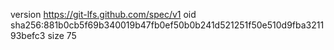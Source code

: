version https://git-lfs.github.com/spec/v1
oid sha256:881b0cb5f69b340019b47fb0ef50b0b241d521251f50e510d9fba321193befc3
size 75

